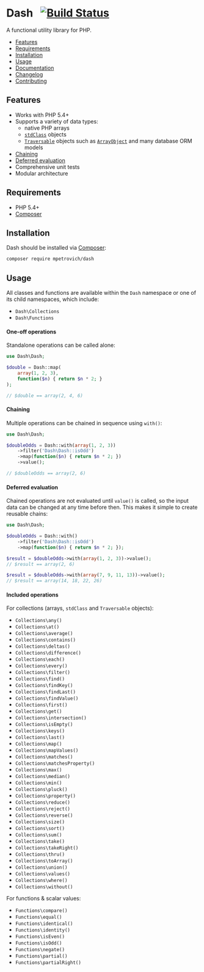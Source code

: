 Dash &nbsp; [![Build Status](https://travis-ci.org/mpetrovich/Dash.svg?branch=master)](https://travis-ci.org/mpetrovich/Dash)
====
A functional utility library for PHP.

- [Features](#features)
- [Requirements](#requirements)
- [Installation](#installation)
- [Usage](#usage)
- [Documentation](docs/index.html)
- [Changelog](CHANGELOG.md)
- [Contributing](CONTRIBUTING.md)


Features
--------
- Works with PHP 5.4+
- Supports a variety of data types:
	- native PHP arrays
	- [`stdClass`](http://php.net/manual/en/reserved.classes.php) objects
	- [`Traversable`](http://php.net/manual/en/class.traversable.php) objects such as [`ArrayObject`](http://php.net/manual/en/class.arrayobject.php) and many database ORM models
- [Chaining](#chaining)
- [Deferred evaluation](#deferred-evaluation)
- Comprehensive unit tests
- Modular architecture


Requirements
------------
- PHP 5.4+
- [Composer](https://getcomposer.org/)


Installation
------------
Dash should be installed via [Composer](https://getcomposer.org/):
```sh
composer require mpetrovich/dash
```


Usage
-----
All classes and functions are available within the `Dash` namespace or one of its child namespaces, which include:
- `Dash\Collections`
- `Dash\Functions`


#### One-off operations
Standalone operations can be called alone:

```php
use Dash\Dash;

$double = Dash::map(
	array(1, 2, 3),
	function($n) { return $n * 2; }
);

// $double == array(2, 4, 6)
```


#### Chaining
Multiple operations can be chained in sequence using `with()`:

```php
use Dash\Dash;

$doubleOdds = Dash::with(array(1, 2, 3))
	->filter('Dash\Dash::isOdd')
	->map(function($n) { return $n * 2; })
	->value();

// $doubleOdds == array(2, 6)
```


#### Deferred evaluation
Chained operations are not evaluated until `value()` is called, so the input data can be changed at any time before then. This makes it simple to create reusable chains:
```php
use Dash\Dash;

$doubleOdds = Dash::with()
	->filter('Dash\Dash::isOdd')
	->map(function($n) { return $n * 2; });

$result = $doubleOdds->with(array(1, 2, 3))->value();
// $result == array(2, 6)

$result = $doubleOdds->with(array(7, 9, 11, 13))->value();
// $result == array(14, 18, 22, 26)
```


#### Included operations
For collections (arrays, `stdClass` and `Traversable` objects):

- `Collections\any()`
- `Collections\at()`
- `Collections\average()`
- `Collections\contains()`
- `Collections\deltas()`
- `Collections\difference()`
- `Collections\each()`
- `Collections\every()`
- `Collections\filter()`
- `Collections\find()`
- `Collections\findKey()`
- `Collections\findLast()`
- `Collections\findValue()`
- `Collections\first()`
- `Collections\get()`
- `Collections\intersection()`
- `Collections\isEmpty()`
- `Collections\keys()`
- `Collections\last()`
- `Collections\map()`
- `Collections\mapValues()`
- `Collections\matches()`
- `Collections\matchesProperty()`
- `Collections\max()`
- `Collections\median()`
- `Collections\min()`
- `Collections\pluck()`
- `Collections\property()`
- `Collections\reduce()`
- `Collections\reject()`
- `Collections\reverse()`
- `Collections\size()`
- `Collections\sort()`
- `Collections\sum()`
- `Collections\take()`
- `Collections\takeRight()`
- `Collections\thru()`
- `Collections\toArray()`
- `Collections\union()`
- `Collections\values()`
- `Collections\where()`
- `Collections\without()`

For functions & scalar values:

- `Functions\compare()`
- `Functions\equal()`
- `Functions\identical()`
- `Functions\identity()`
- `Functions\isEven()`
- `Functions\isOdd()`
- `Functions\negate()`
- `Functions\partial()`
- `Functions\partialRight()`
